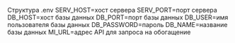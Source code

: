 Структура .env
SERV_HOST=хост сервера
SERV_PORT=порт сервера
DB_HOST=хост базы данных
DB_PORT=порт базы данных
DB_USER=имя пользователя базы данных
DB_PASSWORD=пароль
DB_NAME=название базы данных
MI_URL=адрес API для запроса на обогащение